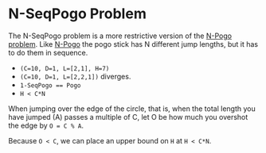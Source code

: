 # N-SeqPogo Problem

The N-SeqPogo problem is a more restrictive version of the [N-Pogo problem](N-Pogo.md). Like [N-Pogo](N-Pogo.md) the pogo stick has N different jump lengths, but it has to do them in sequence.

* `(C=10, D=1, L=[2,1], H=7)`
* `(C=10, D=1, L=[2,2,1])` diverges.
* `1-SeqPogo == Pogo`
* `H < C*N`


When jumping over the edge of the circle, that is, when the total length you have jumped (A) passes a multiple of C, let O be how much you overshot the edge by `O = C % A`.

Because `O < C`, we can place an upper bound on `H` at `H < C*N`.
